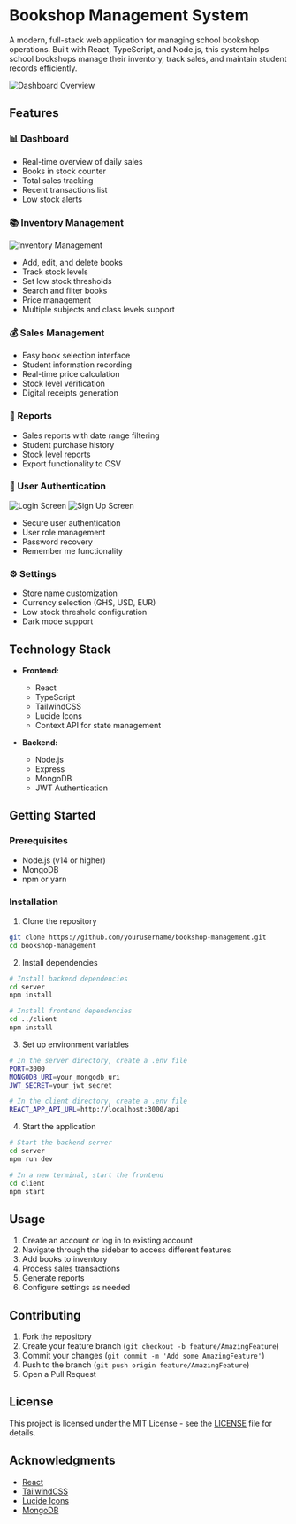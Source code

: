 # Bookshop Management System

A modern, full-stack web application for managing school bookshop operations. Built with React, TypeScript, and Node.js, this system helps school bookshops manage their inventory, track sales, and maintain student records efficiently.

![Dashboard Overview](docs/dashboard.png)

## Features

### 📊 Dashboard
- Real-time overview of daily sales
- Books in stock counter
- Total sales tracking
- Recent transactions list
- Low stock alerts

### 📚 Inventory Management
![Inventory Management](docs/images/inventory.png)

- Add, edit, and delete books
- Track stock levels
- Set low stock thresholds
- Search and filter books
- Price management
- Multiple subjects and class levels support

### 💰 Sales Management
- Easy book selection interface
- Student information recording
- Real-time price calculation
- Stock level verification
- Digital receipts generation

### 📝 Reports
- Sales reports with date range filtering
- Student purchase history
- Stock level reports
- Export functionality to CSV

### 👥 User Authentication
![Login Screen](docs/images/login.png)
![Sign Up Screen](docs/images/signup.png)

- Secure user authentication
- User role management
- Password recovery
- Remember me functionality

### ⚙️ Settings
- Store name customization
- Currency selection (GHS, USD, EUR)
- Low stock threshold configuration
- Dark mode support

## Technology Stack

- **Frontend:**
  - React
  - TypeScript
  - TailwindCSS
  - Lucide Icons
  - Context API for state management

- **Backend:**
  - Node.js
  - Express
  - MongoDB
  - JWT Authentication

## Getting Started

### Prerequisites
- Node.js (v14 or higher)
- MongoDB
- npm or yarn

### Installation

1. Clone the repository
```bash
git clone https://github.com/yourusername/bookshop-management.git
cd bookshop-management
```

2. Install dependencies
```bash
# Install backend dependencies
cd server
npm install

# Install frontend dependencies
cd ../client
npm install
```

3. Set up environment variables
```bash
# In the server directory, create a .env file
PORT=3000
MONGODB_URI=your_mongodb_uri
JWT_SECRET=your_jwt_secret

# In the client directory, create a .env file
REACT_APP_API_URL=http://localhost:3000/api
```

4. Start the application
```bash
# Start the backend server
cd server
npm run dev

# In a new terminal, start the frontend
cd client
npm start
```

## Usage

1. Create an account or log in to existing account
2. Navigate through the sidebar to access different features
3. Add books to inventory
4. Process sales transactions
5. Generate reports
6. Configure settings as needed

## Contributing

1. Fork the repository
2. Create your feature branch (`git checkout -b feature/AmazingFeature`)
3. Commit your changes (`git commit -m 'Add some AmazingFeature'`)
4. Push to the branch (`git push origin feature/AmazingFeature`)
5. Open a Pull Request

## License

This project is licensed under the MIT License - see the [LICENSE](LICENSE) file for details.

## Acknowledgments

- [React](https://reactjs.org/)
- [TailwindCSS](https://tailwindcss.com/)
- [Lucide Icons](https://lucide.dev/)
- [MongoDB](https://www.mongodb.com/) 